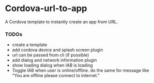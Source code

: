 # Cordova-url-to-app
A Cordova template to instantly create an app from URL.

### TODOs
- create a template 
- add cordova device and splash screen plugin
- url can be passed from cli (if possible)
- add dialog and network information plugin 
- show loading dialog when IAB is loading
- Toggle IAB when user is online/offline. do the same for message like "You are offline please connect to internet."

